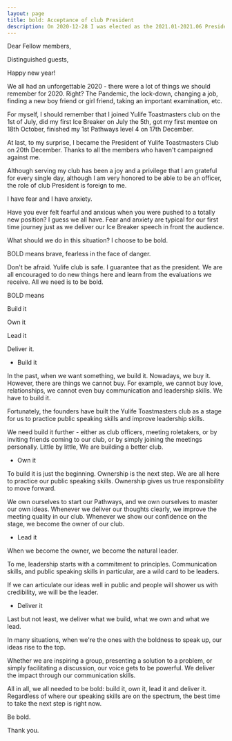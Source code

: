 ```yaml
---
layout: page
title: bold: Acceptance of club President
description: On 2020-12-28 I was elected as the 2021.01-2021.06 President of Yulife club, and I gave this speech on 2021-01-10.
---
```



Dear Fellow members,

Distinguished guests,

Happy new year!

We all had an unforgettable 2020 - there were a lot of things we should remember
for 2020. Right? The Pandemic, the lock-down, changing a job, finding a new boy
friend or girl friend, taking an important examination, etc.

For myself, I should remember that I joined Yulife Toastmasters club on the
1st of July, did my first Ice Breaker on July the 5th, got my first mentee on
18th October, finished my 1st Pathways level 4 on 17th December.

At last, to my surprise, I became the President of Yulife Toastmasters Club on
20th December. Thanks to all the members who haven't campaigned against me.

Although serving my club has been a joy and a privilege that I am grateful for
every single day, although I am very honored to be able to be an officer, the
role of club President is foreign to me.

I have fear and I have anxiety.

Have you ever felt fearful and anxious when you were pushed to a totally new
position? I guess we all have. Fear and anxiety are typical for our first
time journey just as we deliver our Ice Breaker speech in front the audience.

What should we do in this situation? I choose to be bold.

BOLD means brave, fearless in the face of danger.

Don't be afraid. Yulife club is safe. I guarantee that as the president.
We are all encouraged to do new things here and learn from the evaluations
we receive. All we need is to be bold.

BOLD means

Build it

Own it

Lead it

Deliver it.

* Build it

In the past, when we want something, we build it. Nowadays, we buy it.
However, there are things we cannot buy. For example, we cannot buy love,
relationships, we cannot even buy communication and leadership skills.
We have to build it.

Fortunately, the founders have built the Yulife Toastmasters club as a
stage for us to practice public speaking skills and improve leadership
skills.

We need build it further - either as club officers, meeting roletakers,
or by inviting friends coming to our club, or by simply joining the
meetings personally. Little by little, We are building a better club.

* Own it

To build it is just the beginning. Ownership is the next step. We are
all here to practice our public speaking skills. Ownership gives us true
responsibility to move forward.

We own ourselves to start our Pathways, and we own ourselves to master
our own ideas. Whenever we deliver our thoughts clearly, we improve the
meeting quality in our club. Whenever we show our confidence on the stage,
we become the owner of our club.

* Lead it

When we become the owner, we become the natural leader.

To me, leadership starts with a commitment to principles. Communication
skills, and public speaking skills in particular, are a wild card to be
leaders.

If we can articulate our ideas well in public and people will shower
us with credibility, we will be the leader.

* Deliver it

Last but not least, we deliver what we build, what we own and what
we lead.

In many situations, when we're the ones with the boldness to speak up,
our ideas rise to the top.

Whether we are inspiring a group, presenting a solution to a problem,
or simply facilitating a discussion, our voice gets to be powerful.
We deliver the impact through our communication skills.

All in all, we all needed to be bold: build it, own it, lead it and
deliver it. Regardless of where our speaking skills are on the spectrum,
the best time to take the next step is right now.

Be bold.

Thank you.